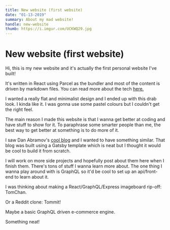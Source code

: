 ```yaml
---
title: New website (first website)
date: "01-13-2019"
summary: About my mad website!
handle: new-website
thumb: https://i.imgur.com/UCKWQ29.jpg
---
```


# New website (first website)

Hi, this is my new website and it's actually the first personal website I've built!

It's written in React using Parcel as the bundler and most of the content is driven by markdown files. You can read more about the tech [here.](/projects/new-website)

I wanted a really flat and minimalist design and I ended up with this drab look. I kinda like it. I was gonna use some pastel colours but I couldn't get the right feel.

The main reason I made this website is that I wanna get better at coding and have stuff to show for it. To paraphrase some smarter people than me, the best way to get better at something is to do more of it.

I saw Dan Abramov's [cool blog](https://overreacted.io/) and I wanted to have something similar. That blog was built using a Gatsby template which is neat but I thought it would be cool to build it from scratch.

I will work on more side projects and hopefully post about them here when I finish them. There's tons of stuff I wanna learn more about. The one thing I wanna play around with is GraphQL so it'd be cool to set up an api/front-end to learn about it.

I was thinking about making a React/GraphQL/Express imageboard rip-off: TomChan.

Or a Reddit clone: Tommit!

Maybe a basic GraphQL driven e-commerce engine.

Something neat!
